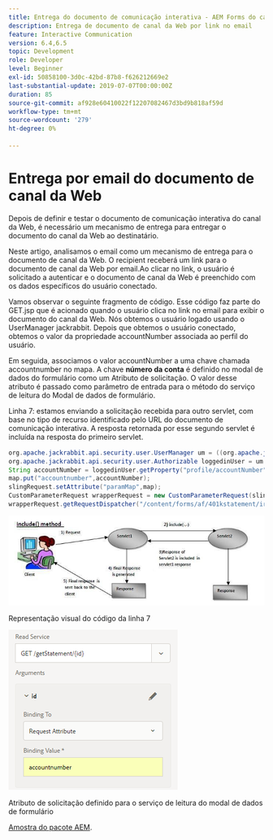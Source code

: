 ```yaml
---
title: Entrega do documento de comunicação interativa - AEM Forms do canal da Web
description: Entrega de documento de canal da Web por link no email
feature: Interactive Communication
version: 6.4,6.5
topic: Development
role: Developer
level: Beginner
exl-id: 50858100-3d0c-42bd-87b8-f626212669e2
last-substantial-update: 2019-07-07T00:00:00Z
duration: 85
source-git-commit: af928e60410022f12207082467d3bd9b818af59d
workflow-type: tm+mt
source-wordcount: '279'
ht-degree: 0%

---
```


# Entrega por email do documento de canal da Web

Depois de definir e testar o documento de comunicação interativa do canal da Web, é necessário um mecanismo de entrega para entregar o documento do canal da Web ao destinatário.

Neste artigo, analisamos o email como um mecanismo de entrega para o documento de canal da Web. O recipient receberá um link para o documento de canal da Web por email.Ao clicar no link, o usuário é solicitado a autenticar e o documento de canal da Web é preenchido com os dados específicos do usuário conectado.

Vamos observar o seguinte fragmento de código. Esse código faz parte do GET.jsp que é acionado quando o usuário clica no link no email para exibir o documento do canal da Web. Nós obtemos o usuário logado usando o UserManager jackrabbit. Depois que obtemos o usuário conectado, obtemos o valor da propriedade accountNumber associada ao perfil do usuário.

Em seguida, associamos o valor accountNumber a uma chave chamada accountnumber no mapa. A chave **número da conta** é definido no modal de dados do formulário como um Atributo de solicitação. O valor desse atributo é passado como parâmetro de entrada para o método do serviço de leitura do Modal de dados de formulário.

Linha 7: estamos enviando a solicitação recebida para outro servlet, com base no tipo de recurso identificado pelo URL do documento de comunicação interativa. A resposta retornada por esse segundo servlet é incluída na resposta do primeiro servlet.

```java
org.apache.jackrabbit.api.security.user.UserManager um = ((org.apache.jackrabbit.api.JackrabbitSession) session).getUserManager();
org.apache.jackrabbit.api.security.user.Authorizable loggedinUser = um.getAuthorizable(session.getUserID());
String accountNumber = loggedinUser.getProperty("profile/accountNumber")[0].getString();
map.put("accountnumber",accountNumber);
slingRequest.setAttribute("paramMap",map);
CustomParameterRequest wrapperRequest = new CustomParameterRequest(slingRequest,"GET");
wrapperRequest.getRequestDispatcher("/content/forms/af/401kstatement/irastatement/channels/web.html").include(wrapperRequest, response);
```

![Incluir abordagem de método](assets/includemethod.jpg)

Representação visual do código da linha 7

![Configuração do parâmetro de solicitação](assets/requestparameter.png)

Atributo de solicitação definido para o serviço de leitura do modal de dados de formulário

[Amostra do pacote AEM](assets/webchanneldelivery.zip).

